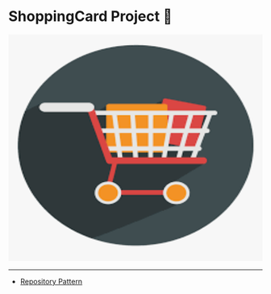 # ShoppingCard Project 👔
<img src="ShoppingCard.Web/wwwroot/assest/ShoppingCard.png" style="width:100%;height:450px;"/>
<hr/>
<ul>
<li><a href="https://www.youtube.com/watch?v=rtXpYpZdOzM">Repository Pattern</a></li>
</ul>
